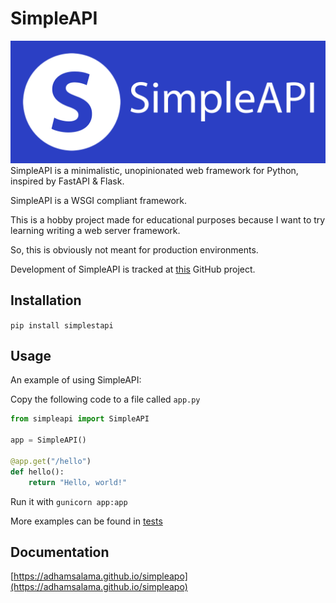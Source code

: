 # SimpleAPI

![banner](./docs/assets/banner.png)
SimpleAPI is a minimalistic, unopinionated web framework for Python, inspired by FastAPI & Flask.

SimpleAPI is a WSGI compliant framework.

This is a hobby project made for educational purposes because I want to try learning writing a web server framework.

So, this is obviously not meant for production environments.

Development of SimpleAPI is tracked at [this](https://github.com/users/adhamsalama/projects/1) GitHub project.

## Installation

`pip install simplestapi`

## Usage

An example of using SimpleAPI:

Copy the following code to a file called `app.py`

```python
from simpleapi import SimpleAPI

app = SimpleAPI()

@app.get("/hello")
def hello():
    return "Hello, world!"
```

Run it with `gunicorn app:app`

More examples can be found in [tests](./tests)

## Documentation

[https://adhamsalama.github.io/simpleapo](https://adhamsalama.github.io/simpleapo)
